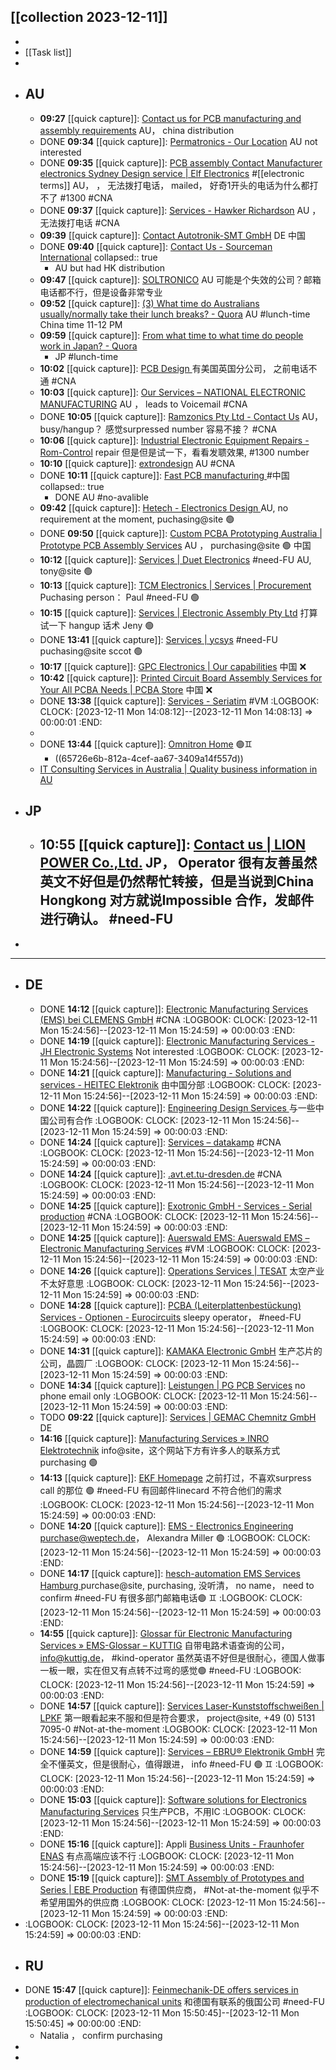 ## [[collection 2023-12-11]]
-
- [[Task list]]
-
- ## AU
	- **09:27** [[quick capture]]:  [Contact us for PCB manufacturing and assembly requirements](https://www.qualiecocircuits.com.au/contact.html) AU， china distribution
	- DONE **09:34** [[quick capture]]:  [Permatronics - Our Location](https://www.permatronics.com.au/contact.html) AU not interested
	- DONE **09:35** [[quick capture]]:  [PCB assembly Contact Manufacturer electronics Sydney Design service | Elf Electronics](https://elfelectronics.com.au/services) #[[electronic terms]] AU， ， 无法拨打电话， mailed， 好奇1开头的电话为什么都打不了 #1300 #CNA
	- DONE **09:37** [[quick capture]]:  [Services - Hawker Richardson](https://hawkerrichardson.com.au/services/) AU ， 无法拨打电话 #CNA
	- **09:39** [[quick capture]]:  [Contact Autotronik-SMT GmbH](https://www.autotronik-smt.de/)  DE 中国
	- DONE **09:40** [[quick capture]]:  [Contact Us - Sourceman International](https://www.sourceman.com.au/contact-us/)
	  collapsed:: true
		- AU but had HK distribution
	- **09:47** [[quick capture]]:  [SOLTRONICO](https://www.soltronico.com.au/) AU 可能是个失效的公司？邮箱电话都不行，但是设备非常专业
	- **09:52** [[quick capture]]:  [(3) What time do Australians usually/normally take their lunch breaks? - Quora](https://www.quora.com/What-time-do-Australians-usually-normally-take-their-lunch-breaks) AU #lunch-time  China time 11-12 PM
	- **09:59** [[quick capture]]:  [From what time to what time do people work in Japan? - Quora](https://www.quora.com/From-what-time-to-what-time-do-people-work-in-Japan)
		- JP #lunch-time
	- **10:02** [[quick capture]]:  [PCB Design ](https://www.rushpcb.com.au/pcb-design/) 有美国英国分公司， 之前电话不通 #CNA
	- **10:03** [[quick capture]]:  [Our Services – NATIONAL ELECTRONIC MANUFACTURING](https://nembyd.com.au/a-homepage-section/)  AU ， leads to Voicemail #CNA
	- DONE **10:05** [[quick capture]]:  [Ramzonics Pty Ltd - Contact Us](https://www.ramzonics.com.au/page008.html) AU， busy/hangup？ 感觉surpressed number 容易不接？ #CNA
	- **10:06** [[quick capture]]:  [Industrial Electronic Equipment Repairs - Rom-Control](https://www.rom-control.com.au/)  repair 但是但是试一下，看看发聩效果, #1300 number
	- **10:10** [[quick capture]]:  [extrondesign](https://www.extrondesign.com.au/what-is-the-difference-between-pcb-and-pcba/)  AU  #CNA
	- DONE **10:11** [[quick capture]]:  [Fast PCB manufacturing ](https://www.qualiecocircuits.com.au/index.html) #中国
	  collapsed:: true
		- DONE AU #no-avalible
	- **09:42** [[quick capture]]:  [Hetech - Electronics Design ](https://www.hetech.com.au/contact-us/) AU, no requirement at the moment, puchasing@site 🟢
	- DONE **09:50** [[quick capture]]:  [Custom PCBA Prototyping Australia | Prototype PCB Assembly Services](https://entechelectronics.com.au/services/prototype-pcb-assembly/) AU ， purchasing@site 🟢 中国
	- **10:12** [[quick capture]]:  [Services | Duet Electronics](https://www.duet.com.au/services/) #need-FU  AU, tony@site 🟢
	- **10:13** [[quick capture]]:  [TCM Electronics | Services | Procurement ](https://tcmelectronics.com.au/services.html) Puchasing person： Paul #need-FU 🟢
	- **10:15** [[quick capture]]:  [Services | Electronic Assembly Pty Ltd](https://pcbassemblyperth.com.au/) 打算试一下 hangup 话术 Jeny 🟢
	- DONE **13:41** [[quick capture]]:  [Services | ycsys](https://www.ycsys.com.au/services) #need-FU puchasing@site sccot 🟢
	- **10:17** [[quick capture]]:  [GPC Electronics | Our capabilities](https://gpcelectronics.com.au/our-capabilities) 中国 ❌
	- **10:42** [[quick capture]]:  [Printed Circuit Board Assembly Services for Your All PCBA Needs | PCBA Store](https://www.pcbastore.com/pcb-assembly.html) 中国 ❌
	- DONE **13:38** [[quick capture]]:  [Services - Seriatim](https://www.seriatimaustralia.com.au/services/) #VM
	  :LOGBOOK:
	  CLOCK: [2023-12-11 Mon 14:08:12]--[2023-12-11 Mon 14:08:13] =>  00:00:01
	  :END:
	-
	- DONE **13:44** [[quick capture]]:  [Omnitron Home](https://omnitron.com.au/omnitrontech-2c_001.htm)  🟢♊
		- ((65726e6b-812a-4cef-aa67-3409a14f557d))
	- [IT Consulting Services in Australia |  Quality business  information in AU](https://svclookup.com.au/lookup/IT-Consulting-Services-in-Australia/list/page-6)
- ## JP
	- **10:55** [[quick capture]]:  [Contact us | LION POWER Co.,Ltd.](https://www.lionpower.co.jp/contact/index_e.html) JP， Operator 很有友善虽然英文不好但是仍然帮忙转接，但是当说到China Hongkong 对方就说Impossible 合作，发邮件进行确认。 #need-FU
		-
-
- ---
- ## DE
	- DONE **14:12** [[quick capture]]:  [Electronic Manufacturing Services (EMS) bei CLEMENS GmbH](https://www.clemens-electronics.de/en/services/electronic-manufacturing-services-ems/electronic-manufacturing-services-ems.html)  #CNA
	  :LOGBOOK:
	  CLOCK: [2023-12-11 Mon 15:24:56]--[2023-12-11 Mon 15:24:59] =>  00:00:03
	  :END:
	- DONE **14:19** [[quick capture]]:  [Electronic Manufacturing Services - JH Electronic Systems](https://jh-electronic-systems.de/en/electronic-manufacturing-services-2/) Not interested
	  :LOGBOOK:
	  CLOCK: [2023-12-11 Mon 15:24:56]--[2023-12-11 Mon 15:24:59] =>  00:00:03
	  :END:
	- DONE **14:21** [[quick capture]]:  [Manufacturing - Solutions and services - HEITEC Elektronik](https://elektronik.heitec.de/) 由中国分部
	  :LOGBOOK:
	  CLOCK: [2023-12-11 Mon 15:24:56]--[2023-12-11 Mon 15:24:59] =>  00:00:03
	  :END:
	- DONE **14:22** [[quick capture]]:  [Engineering Design Services ](https://elektronik.heitec.de/en/home) 与一些中国公司有合作
	  :LOGBOOK:
	  CLOCK: [2023-12-11 Mon 15:24:56]--[2023-12-11 Mon 15:24:59] =>  00:00:03
	  :END:
	- DONE **14:24** [[quick capture]]:  [Services – datakamp](https://www.datakamp.de/services/) #CNA
	  :LOGBOOK:
	  CLOCK: [2023-12-11 Mon 15:24:56]--[2023-12-11 Mon 15:24:59] =>  00:00:03
	  :END:
	- DONE **14:24** [[quick capture]]:  [.avt.et.tu-dresden.de](https://www.avt.et.tu-dresden.de/en/research/services-and-equipment) #CNA
	  :LOGBOOK:
	  CLOCK: [2023-12-11 Mon 15:24:56]--[2023-12-11 Mon 15:24:59] =>  00:00:03
	  :END:
	- DONE **14:25** [[quick capture]]:  [Exotronic GmbH - Services - Serial production](https://www.exotronic.de/serien_en.htm) #CNA
	  :LOGBOOK:
	  CLOCK: [2023-12-11 Mon 15:24:56]--[2023-12-11 Mon 15:24:59] =>  00:00:03
	  :END:
	- DONE **14:25** [[quick capture]]:  [Auerswald EMS: Auerswald EMS – Electronic Manufacturing Services](https://www.auerswald.de/ems/en/start) #VM
	  :LOGBOOK:
	  CLOCK: [2023-12-11 Mon 15:24:56]--[2023-12-11 Mon 15:24:59] =>  00:00:03
	  :END:
	- DONE **14:26** [[quick capture]]:  [Operations Services | TESAT](https://www.tesat.de/services/operations-services) 太空产业不太好意思
	  :LOGBOOK:
	  CLOCK: [2023-12-11 Mon 15:24:56]--[2023-12-11 Mon 15:24:59] =>  00:00:03
	  :END:
	- DONE **14:28** [[quick capture]]:  [PCBA (Leiterplattenbestückung) Services - Optionen - Eurocircuits](https://www.eurocircuits.de/pcba-capabilities/) sleepy operator， #need-FU
	  :LOGBOOK:
	  CLOCK: [2023-12-11 Mon 15:24:56]--[2023-12-11 Mon 15:24:59] =>  00:00:03
	  :END:
	- DONE **14:31** [[quick capture]]:  [KAMAKA Electronic GmbH](https://kamaka.de/) 生产芯片的公司，晶圆厂
	  :LOGBOOK:
	  CLOCK: [2023-12-11 Mon 15:24:56]--[2023-12-11 Mon 15:24:59] =>  00:00:03
	  :END:
	- DONE **14:34** [[quick capture]]:  [Leistungen | PG PCB Services](https://www.pcb-services.de/services) no phone email only
	  :LOGBOOK:
	  CLOCK: [2023-12-11 Mon 15:24:56]--[2023-12-11 Mon 15:24:59] =>  00:00:03
	  :END:
	- TODO **09:22** [[quick capture]]:  [Services | GEMAC Chemnitz GmbH](https://gemac-chemnitz.com/en/contact/) DE
	- **14:16** [[quick capture]]:  [Manufacturing Services » INRO Elektrotechnik](https://www.inro-et.de/en/divisions/manufacturing-services/) info@site，这个网站下方有许多人的联系方式 purchasing 🟢
	- **14:13** [[quick capture]]:  [EKF Homepage](https://www.ekf.de/) 之前打过，不喜欢surpress call 的那位 🟢 #need-FU 有回邮件linecard 不符合他们的需求
	  :LOGBOOK:
	  CLOCK: [2023-12-11 Mon 15:24:56]--[2023-12-11 Mon 15:24:59] =>  00:00:03
	  :END:
	- DONE **14:20** [[quick capture]]:  [EMS - Electronics Engineering ](https://www.weptech.de/en/ems.html) purchase@weptech.de， Alexandra Miller 🟢
	  :LOGBOOK:
	  CLOCK: [2023-12-11 Mon 15:24:56]--[2023-12-11 Mon 15:24:59] =>  00:00:03
	  :END:
	- DONE **14:17** [[quick capture]]:  [ hesch-automation EMS Services Hamburg ](https://www.hesch-automation.com/en/services/electronics-manufacturing/ems-services/) purchase@site, purchasing, 没听清， no name， need to confirm #need-FU  有很多部门邮箱电话🟢 ♊
	  :LOGBOOK:
	  CLOCK: [2023-12-11 Mon 15:24:56]--[2023-12-11 Mon 15:24:59] =>  00:00:03
	  :END:
	- **14:55** [[quick capture]]:  [Glossar für Electronic Manufacturing Services » EMS-Glossar – KUTTIG](https://www.kuttig.de/ems-glossar.html) 自带电路术语查询的公司， info@kuttig.de， #kind-operator 虽然英语不好但是很耐心，德国人做事一板一眼，实在但又有点转不过弯的感觉🟢 #need-FU
	  :LOGBOOK:
	  CLOCK: [2023-12-11 Mon 15:24:56]--[2023-12-11 Mon 15:24:59] =>  00:00:03
	  :END:
	- DONE **14:57** [[quick capture]]:  [Services Laser-Kunststoffschweißen | LPKF](https://www.lpkf.com/de/support-services/services-laser-kunststoffschweissen/) 第一眼看起来不服和但是符合要求， project@site, +49 (0) 5131 7095-0 #Not-at-the-moment
	  :LOGBOOK:
	  CLOCK: [2023-12-11 Mon 15:24:56]--[2023-12-11 Mon 15:24:59] =>  00:00:03
	  :END:
	- DONE **14:59** [[quick capture]]:  [Services – EBRU® Elektronik GmbH](https://ebru.de/en/services/) 完全不懂英文，但是很耐心，值得跟进， info #need-FU 🟢 ♊
	  :LOGBOOK:
	  CLOCK: [2023-12-11 Mon 15:24:56]--[2023-12-11 Mon 15:24:59] =>  00:00:03
	  :END:
	- DONE **15:03** [[quick capture]]:  [Software solutions for Electronics Manufacturing Services](https://www.cadlog.com/ems-electronics-manufacturing-services/) 只生产PCB，不用IC
	  :LOGBOOK:
	  CLOCK: [2023-12-11 Mon 15:24:56]--[2023-12-11 Mon 15:24:59] =>  00:00:03
	  :END:
	- DONE **15:16** [[quick capture]]: Appli [Business Units - Fraunhofer ENAS](https://www.enas.fraunhofer.de/de/Business_Units.html) 有点高端应该不行
	  :LOGBOOK:
	  CLOCK: [2023-12-11 Mon 15:24:56]--[2023-12-11 Mon 15:24:59] =>  00:00:03
	  :END:
	- DONE **15:19** [[quick capture]]:  [SMT Assembly of Prototypes and Series | EBE Production](https://www.ebe.de/ems/en/production.html)  有德国供应商， #Not-at-the-moment 似乎不希望用国外的供应商
	  :LOGBOOK:
	  CLOCK: [2023-12-11 Mon 15:24:56]--[2023-12-11 Mon 15:24:59] =>  00:00:03
	  :END:
- :LOGBOOK:
  CLOCK: [2023-12-11 Mon 15:24:56]--[2023-12-11 Mon 15:24:59] =>  00:00:03
  :END:
- ## RU
- DONE **15:47** [[quick capture]]:  [Feinmechanik-DE offers services in production of electromechanical units](https://fm-de.ru/english/) 和德国有联系的俄国公司 #need-FU
  :LOGBOOK:
  CLOCK: [2023-12-11 Mon 15:50:45]--[2023-12-11 Mon 15:50:45] =>  00:00:00
  :END:
	- Natalia ， confirm purchasing
-
-